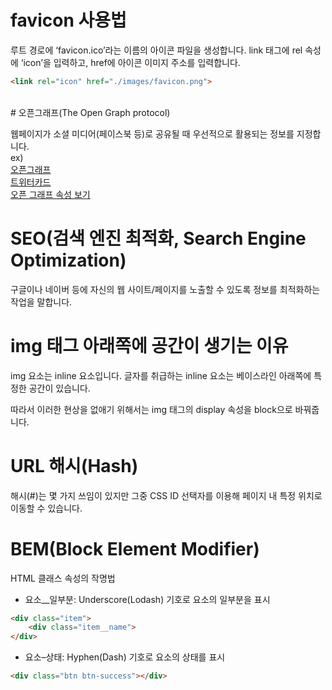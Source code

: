# favicon 사용법
루트 경로에 ‘favicon.ico’라는 이름의 아이콘 파일을 생성합니다.
link 태그에 rel 속성에 ‘icon’을 입력하고, href에 아이콘 이미지 주소를 입력합니다.
```html
<link rel="icon" href="./images/favicon.png">
```
<br/>
# 오픈그래프(The Open Graph protocol)

웹페이지가 소셜 미디어(페이스북 등)로 공유될 때 우선적으로 활용되는 정보를 지정합니다.
<br/>
ex) <br/>
[오픈그래프](https://images.velog.io/images/cjw960703/post/35697ea5-f484-47bc-860a-47213830b01b/%E1%84%89%E1%85%B3%E1%84%8F%E1%85%B3%E1%84%85%E1%85%B5%E1%86%AB%E1%84%89%E1%85%A3%E1%86%BA%202021-03-02%20%E1%84%8B%E1%85%A9%E1%84%92%E1%85%AE%2010.49.53.png)
<br/>
[트위터카드](https://developer.twitter.com/en/docs/twitter-for-websites/cards/guides/getting-started)
<br/>
[오픈 그래프 속성 보기](https://ogp.me/)
<br/>
# SEO(검색 엔진 최적화, Search Engine Optimization)

구글이나 네이버 등에 자신의 웹 사이트/페이지를 노출할 수 있도록 정보를 최적화하는 작업을 말합니다.
<br/>
# img 태그 아래쪽에 공간이 생기는 이유

img 요소는 inline 요소입니다. 글자를 취급하는 inline 요소는 베이스라인 아래쪽에 특정한 공간이 있습니다.

따라서 이러한 현상을 없애기 위해서는 img 태그의 display 속성을 block으로 바꿔줍니다.
<br/>
# URL 해시(Hash)

해시(#)는 몇 가지 쓰임이 있지만 그중 CSS ID 선택자를 이용해 페이지 내 특정 위치로 이동할 수 있습니다. 
<br/>
# BEM(Block Element Modifier)

HTML 클래스 속성의 작명법
- 요소__일부분: Underscore(Lodash) 기호로 요소의 일부분을 표시
```html
<div class="item">
    <div class="item__name">
</div>
```
- 요소–상태: Hyphen(Dash) 기호로 요소의 상태를 표시
```html
<div class="btn btn-success"></div>
```
